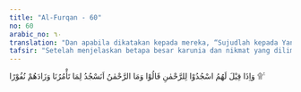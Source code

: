 ```yaml
---
title: "Al-Furqan - 60"
no: 60
arabic_no: ٦٠
translation: "Dan apabila dikatakan kepada mereka, “Sujudlah kepada Yang Maha Pengasih”, mereka menjawab, “Siapakah yang Maha Pengasih itu? Apakah kami harus sujud kepada Allah yang engkau (Muhammad) perintahkan kepada kami (bersujud kepada-Nya)?” Dan mereka makin jauh lari (dari kebenaran). "
tafsir: "Setelah menjelaskan betapa besar karunia dan nikmat yang dilimpahkan-Nya kepada mereka, Allah menerangkan pula sikap orang-orang kafir yang seharusnya bersyukur dan berterima kasih, tetapi mereka berbuat sebaliknya. Apabila mereka yang menyembah selain Allah diperintahkan untuk sujud kepada Tuhan Yang Maha Penyayang, mereka menjawab, \"Siapakah Tuhan Yang Maha Penyayang?\" Pertanyaan mereka seperti pertanyaan Bani Israil kepada Musa ketika ia mengatakan, \"Sesungguhnya aku adalah seorang utusan dari Rabbul 'alamin.\" Bani Israil bertanya, \"Siapakah Rabbul 'alamin itu?\" Kaum musyrikin itu dalam bantahannya mengatakan, \"Apakah kami akan sujud kepada Tuhan yang dikatakan Maha Penyayang, tetapi kami belum kenal sama sekali?\" Perintah sujud itu menambah mereka ingkar dan jauh dari iman.\n\nDiriwayatkan oleh adh-ahhaq bahwa Nabi Muhammad beserta para sahabat bersujud ketika selesai membaca ayat ini, karena ia termasuk di antara ayat-ayat yang disunatkan bersujud bagi para pembaca dan pendengarnya. Sujudnya dinamakan sujud tilawah. Ayat-ayat yang disunatkan sujud tilawah ada 15 buah, dua buah di antaranya berada dalam Surah al-hajj dan yang 13 lagi tersebar dalam Surah-surah al-A'raf, ar-Ra'd, an-Nahl, al-Isra', Maryam, al-Furqan, an-Naml, as-Sajdah, sad, Fussilat, an-Najm, al-Insyiqaq, dan al-'Alaq. Yang berada dalam Surah sad bukan saja sujud tilawah, tetapi juga sujud syukur. Setelah Allah menerangkan sikap orang-orang kafir yang menjauhkan diri dari sujud kepada-Nya, maka Dia menerangkan sikap penolakan orang-orang untuk sujud, bahkan mereka bertambah keras kepala dan menjauh dari Tuhannya."
---
```


وَاِذَا قِيْلَ لَهُمُ اسْجُدُوْا لِلرَّحْمٰنِ قَالُوْا وَمَا الرَّحْمٰنُ اَنَسْجُدُ لِمَا تَأْمُرُنَا وَزَادَهُمْ نُفُوْرًا ۩ ࣖ
